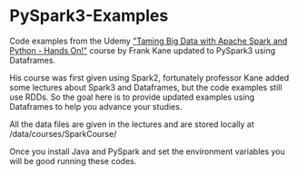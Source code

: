 # PySpark3-Examples
Code examples from the Udemy ["Taming Big Data with Apache Spark and Python - Hands On!"](https://www.udemy.com/course/taming-big-data-with-apache-spark-hands-on/)
course by Frank Kane updated to PySpark3 using Dataframes.

His course was first given using Spark2, fortunately professor 
Kane added some lectures about Spark3 and Dataframes, 
but the code examples still use RDDs. So the goal here 
is to provide updated examples using Dataframes to help you advance your studies.

All the data files are given in the lectures and are stored locally at /data/courses/SparkCourse/

Once you install Java and PySpark and set the environment variables you will be good running these codes.


